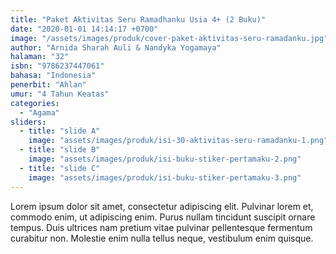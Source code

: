```yaml
---
title: "Paket Aktivitas Seru Ramadhanku Usia 4+ (2 Buku)"
date: "2020-01-01 14:14:17 +0700"
image: "/assets/images/produk/cover-paket-aktivitas-seru-ramadanku.jpg"
author: "Arnida Sharah Auli & Nandyka Yogamaya"
halaman: "32"
isbn: "9786237447061"
bahasa: "Indonesia"
penerbit: "Ahlan"
umur: "4 Tahun Keatas"
categories: 
  - "Agama"
sliders: 
  - title: "slide A"
    image: "assets/images/produk/isi-30-aktivitas-seru-ramadanku-1.png"
  - title: "slide B"
    image: "assets/images/produk/isi-buku-stiker-pertamaku-2.png"
  - title: "slide C"
    image: "assets/images/produk/isi-buku-stiker-pertamaku-3.png"
---
```


Lorem ipsum dolor sit amet, consectetur adipiscing elit. Pulvinar lorem et, commodo enim, ut adipiscing enim. Purus nullam tincidunt suscipit ornare tempus. Duis ultrices nam pretium vitae pulvinar pellentesque fermentum curabitur non. Molestie enim nulla tellus neque, vestibulum enim quisque.
